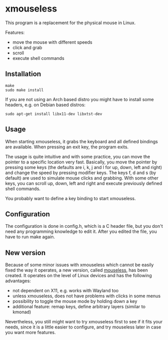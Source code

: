 # xmouseless

This program is a replacement for the physical mouse in Linux.

Features:

- move the mouse with different speeds
- click and grab
- scroll
- execute shell commands

## Installation

```
make
sudo make install
```

If you are not using an Arch based distro you might have to install some headers, e.g. on Debian based distros:

```
sudo apt-get install libx11-dev libxtst-dev
```

## Usage

When starting xmouseless, it grabs the keyboard and all defined bindings are available. When pressing an exit key, the
program exits.

The usage is quite intuitive and with some practice, you can move the pointer to a specific location very fast.
Basically, you move the pointer by pressing some keys (the defaults are i, k, j and l for up, down, left and right)
and change the speed by pressing modifier keys. The keys f, d and s (by default) are used to simulate mouse clicks and
grabbing. With some other keys, you can scroll up, down, left and right and execute previously defined shell commands.

You probably want to define a key binding to start xmouseless.

## Configuration

The configuration is done in config.h, which is a C header file, but you don't need any programming knowledge to edit
it. After you edited the file, you have to run make again.

## New version

Because of some minor issues with xmouseless which cannot be easily fixed the way it operates, a new version, called
[mouseless](https://github.com/jbensmann/mouseless), has been created. It operates on the level of Linux devices and has
the following advantages:
- not dependent on X11, e.g. works with Wayland too
- unless xmouseless, does not have problems with clicks in some menus
- possibility to toggle the mouse mode by holding down a key
- additional feature: remap keys, define arbitrary layers (similar to kmonad)

Nevertheless, you still might want to try xmouseless first to see if it fits your needs, since it is a little
easier to configure, and try mouseless later in case you want more features.

